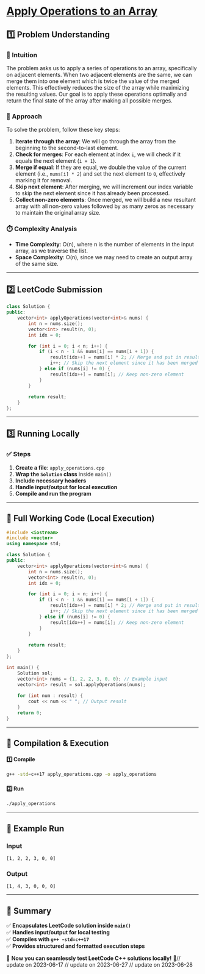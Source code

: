# **[Apply Operations to an Array](https://leetcode.com/problems/apply-operations-to-an-array/description/)**  

## **1️⃣ Problem Understanding**  
### **📌 Intuition**  
The problem asks us to apply a series of operations to an array, specifically on adjacent elements. When two adjacent elements are the same, we can merge them into one element which is twice the value of the merged elements. This effectively reduces the size of the array while maximizing the resulting values. Our goal is to apply these operations optimally and return the final state of the array after making all possible merges.

### **🚀 Approach**  
To solve the problem, follow these key steps:
1. **Iterate through the array**: We will go through the array from the beginning to the second-to-last element.
2. **Check for merges**: For each element at index `i`, we will check if it equals the next element (`i + 1`).
3. **Merge if equal**: If they are equal, we double the value of the current element (i.e., `nums[i] * 2`) and set the next element to `0`, effectively marking it for removal.
4. **Skip next element**: After merging, we will increment our index variable to skip the next element since it has already been processed.
5. **Collect non-zero elements**: Once merged, we will build a new resultant array with all non-zero values followed by as many zeros as necessary to maintain the original array size.

### **⏱️ Complexity Analysis**  
- **Time Complexity**: O(n), where n is the number of elements in the input array, as we traverse the list.
- **Space Complexity**: O(n), since we may need to create an output array of the same size.

---  

## **2️⃣ LeetCode Submission**  
```cpp
class Solution {
public:
    vector<int> applyOperations(vector<int>& nums) {
        int n = nums.size();
        vector<int> result(n, 0);
        int idx = 0;

        for (int i = 0; i < n; i++) {
            if (i < n - 1 && nums[i] == nums[i + 1]) {
                result[idx++] = nums[i] * 2; // Merge and put in result
                i++; // Skip the next element since it has been merged
            } else if (nums[i] != 0) {
                result[idx++] = nums[i]; // Keep non-zero element
            }
        }
        
        return result;
    }
};
```  

---  

## **3️⃣ Running Locally**  
### **✅ Steps**  
1. **Create a file**: `apply_operations.cpp`  
2. **Wrap the `Solution` class** inside `main()`  
3. **Include necessary headers**  
4. **Handle input/output for local execution**  
5. **Compile and run the program**  

---  

## **📝 Full Working Code (Local Execution)**  
```cpp
#include <iostream>
#include <vector>
using namespace std;

class Solution {
public:
    vector<int> applyOperations(vector<int>& nums) {
        int n = nums.size();
        vector<int> result(n, 0);
        int idx = 0;

        for (int i = 0; i < n; i++) {
            if (i < n - 1 && nums[i] == nums[i + 1]) {
                result[idx++] = nums[i] * 2; // Merge and put in result
                i++; // Skip the next element since it has been merged
            } else if (nums[i] != 0) {
                result[idx++] = nums[i]; // Keep non-zero element
            }
        }
        
        return result;
    }
};

int main() {
    Solution sol;
    vector<int> nums = {1, 2, 2, 3, 0, 0}; // Example input
    vector<int> result = sol.applyOperations(nums);
    
    for (int num : result) {
        cout << num << " "; // Output result
    }
    return 0;
}
```  

---  

## **🔧 Compilation & Execution**  
#### **1️⃣ Compile**  
```bash
g++ -std=c++17 apply_operations.cpp -o apply_operations
```  

#### **2️⃣ Run**  
```bash
./apply_operations
```  

---  

## **🎯 Example Run**  
### **Input**  
```
[1, 2, 2, 3, 0, 0]
```  
### **Output**  
```
[1, 4, 3, 0, 0, 0]
```  

---  

## **📌 Summary**  
✅ **Encapsulates LeetCode solution inside `main()`**  
✅ **Handles input/output for local testing**  
✅ **Compiles with `g++ -std=c++17`**  
✅ **Provides structured and formatted execution steps**  

🚀 **Now you can seamlessly test LeetCode C++ solutions locally!** 🚀// update on 2023-06-17
// update on 2023-06-27
// update on 2023-06-28
